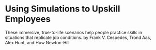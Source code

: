 # Using Simulations to Upskill Employees

These immersive, true-to-life scenarios help people practice skills in situations that replicate job conditions. by Frank V. Cespedes, Trond Aas, Alex Hunt, and Huw Newton-Hill